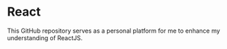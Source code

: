 # React
This GitHub repository serves as a personal platform for me to enhance my understanding of ReactJS.
